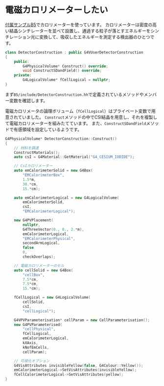 # 電磁カロリメーターしたい

[付属サンプルB5](https://github.com/Geant4/geant4/tree/master/examples/basic/B5)でカロリメーターを使っています。
カロリメーターは密度の高い結晶シンチレーターを並べて設置し、通過する粒子が落とすエネルギーをシンチレーション光に変換して、吸収したエネルギーを測定する検出器のひとつです。

```cpp
class DetectorConstruction : public G4VUserDetectorConstruction
{
    public:
        G4PhysicalVolume* Construct() override;
        void ConstructSDandField() override;
    private:
        G4LogicalVolume* fCellLogical = nullptr;
}
```

まず``B5/include/DetectorConstruction.hh``で定義されているメソッドやメンバー変数を確認します。

電磁カロリメータの論理ボリューム（``fCellLogical``）はプライベート変数で用意されていました。
``Construct``メソッドの中でCSI結晶を用意し、それを複製して電磁カロリメーターを組みたてています。
また、``ConstructSDandField``メソッドで有感領域を設定しているようです。

```cpp
G4PhysicalVolume* DetectorConstruction::Construct()
{
    // 材料を調達
    ConstructMaterials();
    auto csI = G4Material::GetMaterial("G4_CESIUM_IODIDE");

    // CsIカロリメーター
    auto emCalorimeterSolid = new G4Box(
        "EMCalorimeterBox",
        1.5*m,
        30.*cm,
        15.*cm);

    auto emCalorimeterLogical = new G4LogicalVolume(
        emCalorimeterSolid,
        csI,
        "EMCalorimeterLogical");

    new G4PVPlacement(
        nullptr,
        G4ThreeVector(0., 0., 2.*m),
        emCalorimeterLogical,
        "EMCalorimeterPhysical",
        secondArmLogical,
        false
        0,
        checkOverlaps);

    // 電磁カロリメーターのセル
    auto cellSolid = new G4Box(
        "cellBox",
        7.5*cm,
        7.5*cm,
        15.*cm);

    fCellLogical = new G4LogicalVolume(
        cellSolid,
        csI,
        "cellLogical");

    G4VPVParameterisation* cellParam = new CellParameterisation();
    new G4PVParameterised(
        "cellPhysical",
        fCellLogical,
        emCalorimeterLogical,
        kXAxis,
        kNofEmCells,
        cellParam);

    // 可視化オプション
    G4VisAttributes invisibleYellow(false, G4Colour::Yellow());
    emCalorimeterLogical->SetVisAttributes(invisibleYellow);
    fCellCalorimeterLogical->SetVisAttributes(yellow);
}
```
